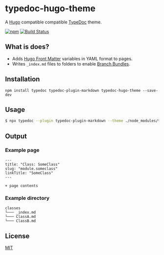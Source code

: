 # typedoc-hugo-theme

A [Hugo](https://gohugo.io/) compatible compatible [TypeDoc](https://github.com/TypeStrong/typedoc) theme.

[![npm](https://img.shields.io/npm/v/typedoc-hugo-theme.svg)](https://www.npmjs.com/package/typedoc-hugo-theme)
[![Build Status](https://travis-ci.org/tgreyuk/typedoc-plugin-markdown.svg?branch=master)](https://travis-ci.org/tgreyuk/typedoc-plugin-markdown)

## What is does?

- Adds [Hugo Front Matter](https://gohugo.io/content-management/front-matter/) variables in YAML format to pages.
- Writes `_index.md` files to folders to enable [Branch Bundles](https://gohugo.io/content-management/page-bundles/#branch-bundles).

## Installation

```shell
npm install typedoc typedoc-plugin-markdown typedoc-hugo-theme --save-dev
```

## Usage

```bash
$ npx typedoc --plugin typedoc-plugin-markdown --theme ./node_modules/typedoc-hugo-theme/dist ...options
```

## Output

### Example page

```
---
title: "Class: SomeClass"
slug: "module.someclass"
linkTitle: "SomeClass"
---

+ page contents
```

### Example directory

```
classes
└─── _index.md
└─── ClassA.md
└─── ClassB.md
```

## License

[MIT](https://github.com/tgreyuk/typedoc-plugin-markdown/blob/master/packages/typedoc-hugo-theme/LICENSE)